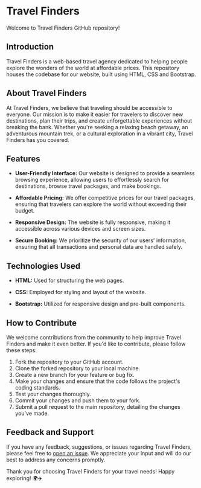 # Travel Finders

Welcome to Travel Finders GitHub repository! 

## Introduction

Travel Finders is a web-based travel agency dedicated to helping people explore the wonders of the world at affordable prices. This repository houses the codebase for our website, built using HTML, CSS and Bootstrap.

## About Travel Finders

At Travel Finders, we believe that traveling should be accessible to everyone. Our mission is to make it easier for travelers to discover new destinations, plan their trips, and create unforgettable experiences without breaking the bank. Whether you're seeking a relaxing beach getaway, an adventurous mountain trek, or a cultural exploration in a vibrant city, Travel Finders has you covered.

## Features

- **User-Friendly Interface:** Our website is designed to provide a seamless browsing experience, allowing users to effortlessly search for destinations, browse travel packages, and make bookings.
  
- **Affordable Pricing:** We offer competitive prices for our travel packages, ensuring that travelers can explore the world without exceeding their budget.
  
- **Responsive Design:** The website is fully responsive, making it accessible across various devices and screen sizes.
  
- **Secure Booking:** We prioritize the security of our users' information, ensuring that all transactions and personal data are handled safely.

## Technologies Used

- **HTML:** Used for structuring the web pages.
  
- **CSS:** Employed for styling and layout of the website.
  
- **Bootstrap:** Utilized for responsive design and pre-built components.
  
## How to Contribute

We welcome contributions from the community to help improve Travel Finders and make it even better. If you'd like to contribute, please follow these steps:

1. Fork the repository to your GitHub account.
2. Clone the forked repository to your local machine.
3. Create a new branch for your feature or bug fix.
4. Make your changes and ensure that the code follows the project's coding standards.
5. Test your changes thoroughly.
6. Commit your changes and push them to your fork.
7. Submit a pull request to the main repository, detailing the changes you've made.

## Feedback and Support

If you have any feedback, suggestions, or issues regarding Travel Finders, please feel free to [open an issue](https://github.com/hmChirag/travel-finders/issues). We appreciate your input and will do our best to address any concerns promptly.

Thank you for choosing Travel Finders for your travel needs! Happy exploring! 🌍✈️
